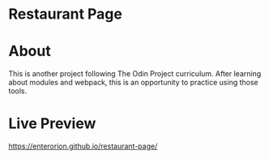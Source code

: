 # Restaurant Page

# About
This is another project following The Odin Project curriculum. After learning about modules and webpack, this is an opportunity to practice using those tools. 

# Live Preview 
https://enterorion.github.io/restaurant-page/